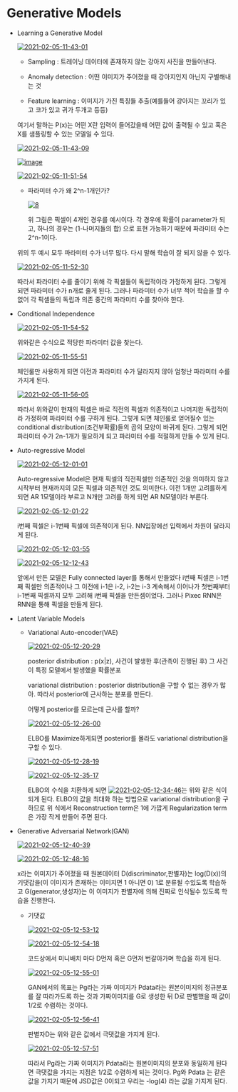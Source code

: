 # Generative Models

- Learning a Generative Model

  <a href="https://ibb.co/vD7b67S"><img src="https://i.ibb.co/52NdgNP/2021-02-05-11-43-01.png" alt="2021-02-05-11-43-01" border="0"></a>

  - Sampling :  트레이닝 데이터에 존재하지 않는 강아지 사진을 만들어낸다.

  - Anomaly detection : 어떤 이미지가 주어졌을 때 강아지인지 아닌지 구별해내는 것

  - Feature learning : 이미지가 가진 특징들 추출(예를들어 강아지는 꼬리가 있고 코가 있고 귀가 두개고 등등)

  여기서 말하는 P(x)는 어떤 X란 입력이 들어갔을때 어떤 값이 출력될 수 있고 혹은 X를 샘플링할 수 있는 모델일 수 있다.

  

  <a href="https://ibb.co/550RY6b"><img src="https://i.ibb.co/K9PrNXT/2021-02-05-11-43-09.png" alt="2021-02-05-11-43-09" border="0"></a>

  

  <a href="https://ibb.co/PFC41JX"><img src="https://i.ibb.co/k5c0qzb/image.png" alt="image" border="0"></a>

  <a href="https://ibb.co/HhTtn9c"><img src="https://i.ibb.co/RjT3zJX/2021-02-05-11-51-54.png" alt="2021-02-05-11-51-54" border="0"></a>

  - 파라미터 수가 왜 2^n-1개인가?

    <a href="https://ibb.co/WknXRv0"><img src="https://i.ibb.co/y60CxFp/8.jpg" alt="8" border="0"></a>

    위 그림은 픽셀이 4개인 경우를 예시이다. 각 경우에 확률이 parameter가 되고, 하나의 경우는 (1-나머지들의 합) 으로 표현 가능하기 때문에 파라미터 수는 2^n-1이다.

  

  위의 두 예시 모두 파라미터 수가 너무 많다. 다시 말해 학습이 잘 되지 않을 수 있다.

  <a href="https://ibb.co/YDDjzDy"><img src="https://i.ibb.co/hXX8PXZ/2021-02-05-11-52-30.png" alt="2021-02-05-11-52-30" border="0"></a>

  따라서 파라미터 수를 줄이기 위해 각 픽셀들이 독립적이라 가정하게 된다. 그렇게 되면 파라미터 수가 n개로 줄게 된다. 그러나 파라미터 수가 너무 적어 학습을 할 수 없어 각 픽셀들의 독립과 의존 중간의 파라미터 수를 찾아야 한다.

- Conditional Independence

  <a href="https://ibb.co/GW934TH"><img src="https://i.ibb.co/Stc74rf/2021-02-05-11-54-52.png" alt="2021-02-05-11-54-52" border="0"></a>

  위와같은 수식으로 적당한 파라미터 값을 찾는다.

  <a href="https://ibb.co/FVpJp6n"><img src="https://i.ibb.co/74hVhvb/2021-02-05-11-55-51.png" alt="2021-02-05-11-55-51" border="0"></a>

  체인룰만 사용하게 되면 이전과 파라미터 수가 달라지지 않아 엄청난 파라미터 수를 가지게 된다.

  <a href="https://ibb.co/cJM8PSy"><img src="https://i.ibb.co/zsj21Tm/2021-02-05-11-56-05.png" alt="2021-02-05-11-56-05" border="0"></a>

  따라서 위와같이 현재의 픽셀은 바로 직전의 픽셀과 의존적이고 나머지완 독립적이라 가정하여 파라미터 수를 구하게 된다. 그렇게 되면 체인룰로 얻어질수 있는  conditional distribution(조건부확률)들의 곱의 모양이 바귀게 된다. 그렇게 되면 파라미터 수가 2n-1개가 필요하게 되고 파라미터 수를 적절하게 만들 수 있게 된다.



- Auto-regressive Model

  <a href="https://ibb.co/JjDF8rR"><img src="https://i.ibb.co/7tsNBrJ/2021-02-05-12-01-01.png" alt="2021-02-05-12-01-01" border="0"></a>

  Auto-regressive Model은 현재 픽셀의 직전픽셀만 의존적인 것을 의미하지 않고 시작부터 현재까지의 모든 픽셀과 의존적인 것도 의미한다. 이전 1개만 고려를하게 되면 AR 1모델이라 부르고 N개만 고려를 하게 되면 AR N모델이라 부른다.

  

  <a href="https://ibb.co/5kKFmXw"><img src="https://i.ibb.co/qCJ5KLV/2021-02-05-12-01-22.png" alt="2021-02-05-12-01-22" border="0"></a>

  i번째 픽셀은 i-1번째 픽셀에 의존적이게 된다. NN입장에선 입력에서 차원이 달라지게 된다. 

  

  <a href="https://ibb.co/SwrJDGj"><img src="https://i.ibb.co/yFSVm79/2021-02-05-12-03-55.png" alt="2021-02-05-12-03-55" border="0"></a>

  

  

  <a href="https://ibb.co/VvydbJ0"><img src="https://i.ibb.co/P5pRJFs/2021-02-05-12-12-43.png" alt="2021-02-05-12-12-43" border="0"></a>

  앞에서 만든 모델은 Fully connected layer를 통해서 만들었다 i번째 픽셀은 i-1번째 픽셀만 의존적이나 그 이전에 i-1은 i-2, i-2는 i-3 계속해서 이어나가 첫번째부터 i-1번째 픽셀까지 모두 고려해 i번째 픽셀을 만든셈이었다. 그러나 Pixec RNN은 RNN을 통해 픽셀을 만들게 된다.





- Latent Variable Models

  - Variational Auto-encoder(VAE)

    <a href="https://ibb.co/xfJSJFX"><img src="https://i.ibb.co/BrqVqnc/2021-02-05-12-20-29.png" alt="2021-02-05-12-20-29" border="0"></a>

    posterior distribution : p(x|z), 사건이 발생한 후(관측이 진행된 후) 그 사건이 특정 모델에서 발생했을 확률분포

    variational distribution : posterior distribution을 구할 수 없는 경우가 많아. 따라서 posterior에 근사하는 분포를 만든다.

    

    어떻게 posterior를 모르는데 근사를 할까?

    <a href="https://ibb.co/LtgZc7r"><img src="https://i.ibb.co/QNHKTwk/2021-02-05-12-26-00.png" alt="2021-02-05-12-26-00" border="0"></a>

    ELBO를 Maximize하게되면 posterior를 몰라도 variational distribution을 구할 수 있다.

    <a href="https://ibb.co/W5yzPDz"><img src="https://i.ibb.co/dM2pLbp/2021-02-05-12-28-19.png" alt="2021-02-05-12-28-19" border="0"></a>

    <a href="https://ibb.co/0Q3zdG3"><img src="https://i.ibb.co/3kHPLCH/2021-02-05-12-35-17.png" alt="2021-02-05-12-35-17" border="0"></a>

    ELBO의 수식을 치환하게 되면 <a href="https://imgbb.com/"><img src="https://i.ibb.co/DpQxXt9/2021-02-05-12-34-46.png" alt="2021-02-05-12-34-46" border="0"></a>는 위와 같은 식이 되게 된다. ELBO의 값을 최대화 하는 방법으로 variational distribution을 구하므로 위 식에서 Reconstruction term은 1에 가깝게 Regularization term은 가장 작게 만들어 주면 된다.



- Generative Adversarial Network(GAN)

  <a href="https://ibb.co/vBnvNmk"><img src="https://i.ibb.co/7zmN3VK/2021-02-05-12-40-39.png" alt="2021-02-05-12-40-39" border="0"></a>

  <a href="https://ibb.co/hVFxdf0"><img src="https://i.ibb.co/tDpw2XR/2021-02-05-12-48-16.png" alt="2021-02-05-12-48-16" border="0"></a>

  x라는 이미지가 주어졌을 때 원본데이터 D(discriminator,판별자)는 log(D(x))의 기댓갑을(이 이미지가 존재하는 이미지면 1 아니면 0) 1로 분류될 수있도록 학습하고 G(generator,생성자)는 이 이미지가 판별자에 의해 진짜로 인식될수 있도록 학습을 진행한다.

  - 기댓값

    <a href="https://ibb.co/sFb9MHP"><img src="https://i.ibb.co/wKBhxsL/2021-02-05-12-53-12.png" alt="2021-02-05-12-53-12" border="0"></a>

    <a href="https://ibb.co/FnhLcMH"><img src="https://i.ibb.co/cxySRHY/2021-02-05-12-54-18.png" alt="2021-02-05-12-54-18" border="0"></a>

    코드상에서 미니배치 마다 D먼저 혹은 G먼저 번갈아가며 학습을 하게 된다.

    <a href="https://ibb.co/3shtzHv"><img src="https://i.ibb.co/26KXNBS/2021-02-05-12-55-01.png" alt="2021-02-05-12-55-01" border="0"></a>

    GAN에서의 목표는 Pg라는 가짜 이미지가 Pdata라는 원본이미지의 정규분포를 잘 따라가도록 하는 것과 가짜이미지를 G로 생성한 뒤 D로 판별했을 때 값이 1/2로 수렴하는 것이다.

    <a href="https://ibb.co/DrgYnSR"><img src="https://i.ibb.co/fDG97Px/2021-02-05-12-56-41.png" alt="2021-02-05-12-56-41" border="0"></a>

    판별자D는 위와 같은 값에서 극댓값을 가지게 된다. 

    <a href="https://ibb.co/nknNztk"><img src="https://i.ibb.co/tCxT8FC/2021-02-05-12-57-51.png" alt="2021-02-05-12-57-51" border="0"></a>

    따라서  Pg라는 가짜 이미지가 Pdata라는 원본이미지의 분포와 동일하게 된다면 극댓값을 가지는 지점은 1/2로 수렴하게 되는 것이다.  Pg와 Pdata 는 같은 값을 가지기 때문에 JSD값은 0이되고 우리는 -log(4) 라는 값을 가지게 된다. 

  

  

  

